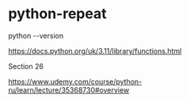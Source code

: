 # python-repeat

python --version

https://docs.python.org/uk/3.11/library/functions.html

Section 26

https://www.udemy.com/course/python-ru/learn/lecture/35368730#overview